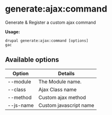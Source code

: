 # generate:ajax:command
Generate & Register a custom ajax command

**Usage:**
```
drupal generate:ajax:command [options]
gac
```

## Available options
Option | Details
-------|-------------
--module | The Module name.
--class | Ajax Class name
--method | Custom ajax method
--js-name | Custom javascript name
